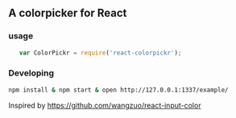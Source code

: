 A colorpicker for React
---

### usage

``` js
   var ColorPickr = require('react-colorpickr'); 
```

### Developing

``` sh
npm install & npm start & open http://127.0.0.1:1337/example/
```

Inspired by https://github.com/wangzuo/react-input-color
